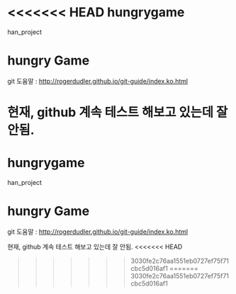 <<<<<<< HEAD
hungrygame
==========

han_project


# hungry Game

git 도움말 : http://rogerdudler.github.io/git-guide/index.ko.html

현재, github 계속 테스트 해보고 있는데 잘 안됨.
=======
hungrygame
==========

han_project


# hungry Game

git 도움말 : http://rogerdudler.github.io/git-guide/index.ko.html

현재, github 계속 테스트 해보고 있는데 잘 안됨.
<<<<<<< HEAD
>>>>>>> 3030fe2c76aa1551eb0727ef75f71cbc5d016af1
=======
>>>>>>> 3030fe2c76aa1551eb0727ef75f71cbc5d016af1
